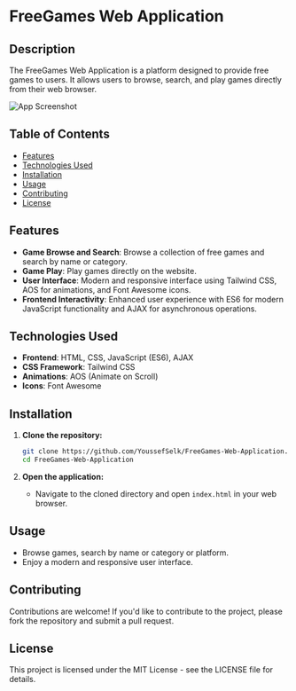 # FreeGames Web Application

## Description
The FreeGames Web Application is a platform designed to provide free games to users. It allows users to browse, search, and play games directly from their web browser.

![App Screenshot](https://github.com/YoussefSelk/FreeGames-Web-Application/assets/113248214/09715550-3385-4325-baac-7b6783542ae1)

## Table of Contents
- [Features](#features)
- [Technologies Used](#technologies-used)
- [Installation](#installation)
- [Usage](#usage)
- [Contributing](#contributing)
- [License](#license)

## Features

- **Game Browse and Search**: Browse a collection of free games and search by name or category.
- **Game Play**: Play games directly on the website.
- **User Interface**: Modern and responsive interface using Tailwind CSS, AOS for animations, and Font Awesome icons.
- **Frontend Interactivity**: Enhanced user experience with ES6 for modern JavaScript functionality and AJAX for asynchronous operations.

## Technologies Used

- **Frontend**: HTML, CSS, JavaScript (ES6), AJAX
- **CSS Framework**: Tailwind CSS
- **Animations**: AOS (Animate on Scroll)
- **Icons**: Font Awesome

## Installation

1. **Clone the repository:**
    ```sh
    git clone https://github.com/YoussefSelk/FreeGames-Web-Application.git
    cd FreeGames-Web-Application
    ```

2. **Open the application:**
   - Navigate to the cloned directory and open `index.html` in your web browser.

## Usage

- Browse games, search by name or category or platform.
- Enjoy a modern and responsive user interface.

## Contributing

Contributions are welcome! If you'd like to contribute to the project, please fork the repository and submit a pull request.

## License

This project is licensed under the MIT License - see the LICENSE file for details.
